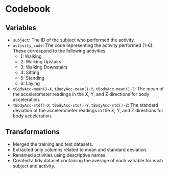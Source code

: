 # Codebook

## Variables

- `subject`: The ID of the subject who performed the activity.
- `activity_code`: The code representing the activity performed (1-6). These correspond to the following activities:
  - 1: Walking
  - 2: Walking Upstairs
  - 3: Walking Downstairs
  - 4: Sitting
  - 5: Standing
  - 6: Laying
- `tBodyAcc-mean()-X`, `tBodyAcc-mean()-Y`, `tBodyAcc-mean()-Z`: The mean of the accelerometer readings in the X, Y, and Z directions for body acceleration.
- `tBodyAcc-std()-X`, `tBodyAcc-std()-Y`, `tBodyAcc-std()-Z`: The standard deviation of the accelerometer readings in the X, Y, and Z directions for body acceleration.

## Transformations
- Merged the training and test datasets.
- Extracted only columns related to mean and standard deviation.
- Renamed activities using descriptive names.
- Created a tidy dataset containing the average of each variable for each subject and activity.

